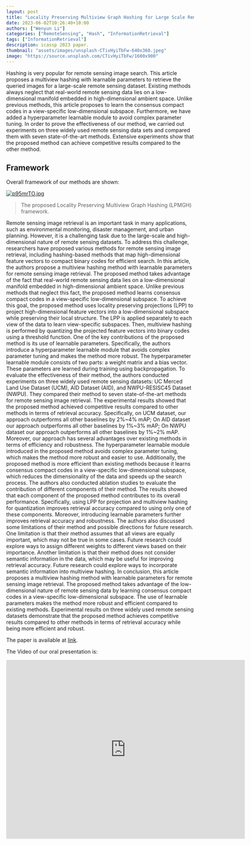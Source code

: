 ```yaml
---
layout: post
title: "Locality Preserving Multiview Graph Hashing for Large Scale Remote Sensing Image Search"
date: 2023-06-02T10:26:40+10:00
authors: ["Wenyun Li"]
categories: ["RemoteSensing", "Hash", "InformationRetrieval"]
tags: ["InformationRetrieval"]
description: icassp 2023 paper.
thumbnail: "assets/images/unsplash-CTivHyiTbFw-640x360.jpeg"
image: "https://source.unsplash.com/CTivHyiTbFw/1600x900"
---
```


Hashing is very popular for remote sensing image search.  This article proposes a multiview hashing with learnable parameters to retrieve the queried images for a large-scale remote sensing dataset. Existing methods always neglect that real-world remote sensing data lies on a low- dimensional manifold embedded in high-dimensional ambient space.  Unlike previous methods, this article proposes to learn the consensus compact codes in a view-specific low-dimensional subspace. Furthermore, we have added a hyperparameter learnable module to avoid complex parameter tuning. In order to prove the effectiveness of our method, we carried out experiments on three widely used remote sensing data sets and compared them with seven state-of-the-art methods. Extensive experiments show that the proposed method can achieve competitive results compared to the other method.

## Framework

Overall framework of our methods are shown:

[![p95mrTO.jpg](https://s1.ax1x.com/2023/05/20/p95mrTO.jpg)](https://imgse.com/i/p95mrTO)

> The proposed Locality Preserving Multiview Graph Hashing (LPMGH) framework.

Remote sensing image retrieval is an important task in many applications, such as environmental monitoring, disaster management, and urban planning. However, it is a challenging task due to the large-scale and high-dimensional nature of remote sensing datasets. To address this challenge, researchers have proposed various methods for remote sensing image retrieval, including hashing-based methods that map high-dimensional feature vectors to compact binary codes for efficient search. 
In this article, the authors propose a multiview hashing method with learnable parameters for remote sensing image retrieval. The proposed method takes advantage of the fact that real-world remote sensing data lies on a low-dimensional manifold embedded in high-dimensional ambient space. Unlike previous methods that neglect this fact, the proposed method learns consensus compact codes in a view-specific low-dimensional subspace. 
To achieve this goal, the proposed method uses locality preserving projections (LPP) to project high-dimensional feature vectors into a low-dimensional subspace while preserving their local structure. The LPP is applied separately to each view of the data to learn view-specific subspaces. Then, multiview hashing is performed by quantizing the projected feature vectors into binary codes using a threshold function.
One of the key contributions of the proposed method is its use of learnable parameters. Specifically, the authors introduce a hyperparameter learnable module that avoids complex parameter tuning and makes the method more robust. The hyperparameter learnable module consists of two parts: a weight matrix and a bias vector. These parameters are learned during training using backpropagation. 
To evaluate the effectiveness of their method, the authors conducted experiments on three widely used remote sensing datasets: UC Merced Land Use Dataset (UCM), AID Dataset (AID), and NWPU-RESISC45 Dataset (NWPU). They compared their method to seven state-of-the-art methods for remote sensing image retrieval. 
The experimental results showed that the proposed method achieved competitive results compared to other methods in terms of retrieval accuracy. Specifically, on UCM dataset, our approach outperforms all other baselines by 2%~4% mAP; On AID dataset our approach outperforms all other baselines by 1%~3% mAP; On NWPU dataset our approach outperforms all other baselines by 1%~2% mAP. 
Moreover, our approach has several advantages over existing methods in terms of efficiency and robustness. The hyperparameter learnable module introduced in the proposed method avoids complex parameter tuning, which makes the method more robust and easier to use. Additionally, the proposed method is more efficient than existing methods because it learns consensus compact codes in a view-specific low-dimensional subspace, which reduces the dimensionality of the data and speeds up the search process.
The authors also conducted ablation studies to evaluate the contribution of different components of their method. The results showed that each component of the proposed method contributes to its overall performance. Specifically, using LPP for projection and multiview hashing for quantization improves retrieval accuracy compared to using only one of these components. Moreover, introducing learnable parameters further improves retrieval accuracy and robustness.
The authors also discussed some limitations of their method and possible directions for future research. One limitation is that their method assumes that all views are equally important, which may not be true in some cases. Future research could explore ways to assign different weights to different views based on their importance. Another limitation is that their method does not consider semantic information in the data, which may be useful for improving retrieval accuracy. Future research could explore ways to incorporate semantic information into multiview hashing.
In conclusion, this article proposes a multiview hashing method with learnable parameters for remote sensing image retrieval. The proposed method takes advantage of the low-dimensional nature of remote sensing data by learning consensus compact codes in a view-specific low-dimensional subspace. The use of learnable parameters makes the method more robust and efficient compared to existing methods. Experimental results on three widely used remote sensing datasets demonstrate that the proposed method achieves competitive results compared to other methods in terms of retrieval accuracy while being more efficient and robust.

The paper is available at [link](https://ieeexplore.ieee.org/abstract/document/10096369).

The Video of our oral presentation is:
<iframe
    width="640"
    height="480"
    src="https://www.youtube.com/watch?v=IP_A_Tor4v8"
    frameborder="0"
    allow="autoplay; encrypted-media"
    allowfullscreen
>
</iframe>
